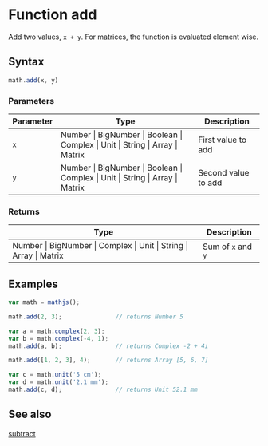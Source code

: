 # Function add

Add two values, `x + y`. For matrices, the function is evaluated element wise.


## Syntax

```js
math.add(x, y)
```

### Parameters

Parameter | Type | Description
--------- | ---- | -----------
`x` | Number &#124; BigNumber &#124; Boolean &#124; Complex &#124; Unit &#124; String &#124; Array &#124; Matrix | First value to add
`y` | Number &#124; BigNumber &#124; Boolean &#124; Complex &#124; Unit &#124; String &#124; Array &#124; Matrix | Second value to add

### Returns

Type | Description
---- | -----------
Number &#124; BigNumber &#124; Complex &#124; Unit &#124; String &#124; Array &#124; Matrix | Sum of `x` and `y`


## Examples

```js
var math = mathjs();

math.add(2, 3);               // returns Number 5

var a = math.complex(2, 3);
var b = math.complex(-4, 1);
math.add(a, b);               // returns Complex -2 + 4i

math.add([1, 2, 3], 4);       // returns Array [5, 6, 7]

var c = math.unit('5 cm');
var d = math.unit('2.1 mm');
math.add(c, d);               // returns Unit 52.1 mm
```


## See also

[subtract](subtract.md)


<!-- Note: This file is automatically generated from source code comments. Changes made in this file will be overridden. -->
